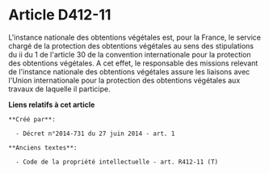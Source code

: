 # Article D412-11

L'instance nationale des obtentions végétales est, pour la France, le service chargé de la protection des obtentions
végétales au sens des stipulations du ii du 1 de l'article 30 de la convention internationale pour la protection des
obtentions végétales. A cet effet, le responsable des missions relevant de l'instance nationale des obtentions végétales
assure les liaisons avec l'Union internationale pour la protection des obtentions végétales aux travaux de laquelle il
participe.

**Liens relatifs à cet article**

	**Créé par**:

	  - Décret n°2014-731 du 27 juin 2014 - art. 1

	**Anciens textes**:

	  - Code de la propriété intellectuelle - art. R412-11 (T)
